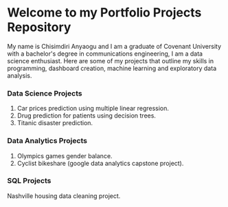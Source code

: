 # Welcome to my Portfolio Projects Repository

My name is Chisimdiri Anyaogu and I am a graduate of Covenant University with a bachelor's degree in communications engineering, I am a data science enthusiast. Here are some of my projects that outline my skills in programming, dashboard creation, machine learning and exploratory data analysis.

### Data Science Projects
1. Car prices prediction using multiple linear regression.
2. Drug prediction for patients using decision trees.
3. Titanic disaster prediction.

### Data Analytics Projects
1. Olympics games gender balance.
2. Cyclist bikeshare (google data analytics capstone project).


### SQL Projects
Nashville housing data cleaning project.
